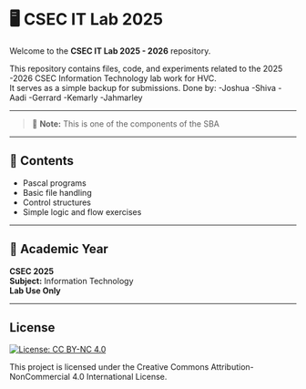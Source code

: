 # 🖥️ CSEC IT Lab 2025

Welcome to the **CSEC IT Lab 2025 - 2026** repository.

This repository contains files, code, and experiments related to the 2025 -2026 CSEC Information Technology lab work for HVC.  
It serves as a simple backup for submissions.
Done by: 
-Joshua 
-Shiva
-Aadi
-Gerrard
-Kemarly
-Jahmarley

---

> 📁 **Note:** This is one of the components of the SBA

---

## 📌 Contents

- Pascal programs
- Basic file handling
- Control structures
- Simple logic and flow exercises

---

## 📅 Academic Year

**CSEC 2025**  
**Subject:** Information Technology  
**Lab Use Only**

---

## License

[![License: CC BY-NC 4.0](https://licensebuttons.net/l/by-nc/4.0/88x31.png)](http://creativecommons.org/licenses/by-nc/4.0/)

This project is licensed under the Creative Commons Attribution-NonCommercial 4.0 International License.
